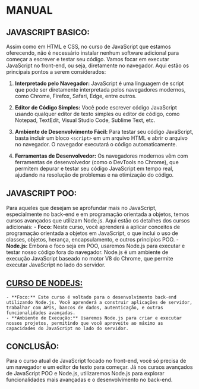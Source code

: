# MANUAL
## JAVASCRIPT BASICO:
Assim como em HTML e CSS, no curso de JavaScript que estamos oferecendo, não é necessário instalar nenhum software adicional para começar a escrever e testar seu código. Vamos focar em executar JavaScript no front-end, ou seja, diretamente no navegador. Aqui estão os principais pontos a serem considerados:

1. **Interpretado pelo Navegador:** JavaScript é uma linguagem de script que pode ser diretamente interpretada pelos navegadores modernos, como Chrome, Firefox, Safari, Edge, entre outros.

2. **Editor de Código Simples:** Você pode escrever código JavaScript usando qualquer editor de texto simples ou editor de código, como Notepad, TextEdit, Visual Studio Code, Sublime Text, etc.

3. **Ambiente de Desenvolvimento Fácil:** Para testar seu código JavaScript, basta incluir um bloco `<script>` em um arquivo HTML e abrir o arquivo no navegador. O navegador executará o código automaticamente.

4. **Ferramentas de Desenvolvedor:** Os navegadores modernos vêm com ferramentas de desenvolvedor (como o DevTools no Chrome), que permitem depurar e testar seu código JavaScript em tempo real, ajudando na resolução de problemas e na otimização do código.

## JAVASCRIPT POO:
Para aqueles que desejam se aprofundar mais no JavaScript, especialmente no back-end e em programação orientada a objetos, temos cursos avançados que utilizam Node.js. Aqui estão os detalhes dos cursos adicionais:
    - **Foco:** Neste curso, você aprenderá a aplicar conceitos de programação orientada a objetos em JavaScript, o que inclui o uso de classes, objetos, herança, encapsulamento, e outros princípios POO.
    - **Node.js:** Embora o foco seja em POO, usaremos Node.js para executar e testar nosso código fora do navegador. Node.js é um ambiente de execução JavaScript baseado no motor V8 do Chrome, que permite executar JavaScript no lado do servidor.

## [CURSO DE NODEJS:](https://github.com/VILHALVA/CURSO-DE-NODEJS)
    - **Foco:** Este curso é voltado para o desenvolvimento back-end utilizando Node.js. Você aprenderá a construir aplicações de servidor, trabalhar com APIs, bancos de dados, autenticação, e outras funcionalidades avançadas.
    - **Ambiente de Execução:** Usaremos Node.js para criar e executar nossos projetos, permitindo que você aproveite ao máximo as capacidades do JavaScript no lado do servidor.

## CONCLUSÃO:
Para o curso atual de JavaScript focado no front-end, você só precisa de um navegador e um editor de texto para começar. Já nos cursos avançados de JavaScript POO e Node.js, utilizaremos Node.js para explorar funcionalidades mais avançadas e o desenvolvimento no back-end.
